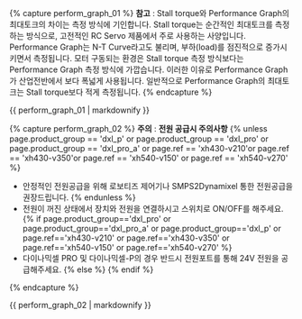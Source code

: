 
{% capture perform_graph_01 %}
**참고** : Stall torque와 Performance Graph의 최대토크의 차이는 측정 방식에 기인합니다.
Stall torque는 순간적인 최대토크를 측정하는 방식으로, 고전적인 RC Servo 제품에서 주로 사용하는 사양입니다.
Performance Graph는 N-T Curve라고도 불리며, 부하(load)를 점진적으로 증가시키면서 측정됩니다.
모터 구동되는 환경은 Stall torque 측정 방식보다는 Performance Graph 측정 방식에 가깝습니다.
이러한 이유로 Performance Graph가 산업전반에서 보다 폭넓게 사용됩니다.
일반적으로 Performance Graph의 최대토크는 Stall torque보다 적게 측정됩니다.
{% endcapture %}

<div class="notice">{{ perform_graph_01 | markdownify }}</div>

{% capture perform_graph_02 %}
**주의** : **전원 공급시 주의사항**
{% unless page.product_group == 'dxl_p' or page.product_group == 'dxl_pro' or page.product_group == 'dxl_pro_a' or page.ref == 'xh430-v210'or page.ref == 'xh430-v350'or page.ref == 'xh540-v150' or page.ref == 'xh540-v270' %} 
- 안정적인 전원공급을 위해 로보티즈 제어기나 SMPS2Dynamixel 통한 전원공급을 권장드립니다.
{% endunless %}
- 전원이 꺼진 상태에서 장치와 전원을 연결하시고 스위치로 ON/OFF를 해주세요.
{% if page.product_group=='dxl_pro' or page.product_group=='dxl_pro_a' or page.product_group=='dxl_p' or page.ref=='xh430-v210' or page.ref=='xh430-v350' or page.ref=='xh540-v150' or page.ref=='xh540-v270' %}
- 다이나믹셀 PRO 및 다이나믹셀-P의 경우 반드시 전원포트를 통해 24V 전원을 공급해주세요.
{% else %}
{% endif %}

{% endcapture %}
<div class="notice--danger">{{ perform_graph_02 | markdownify }}</div>
